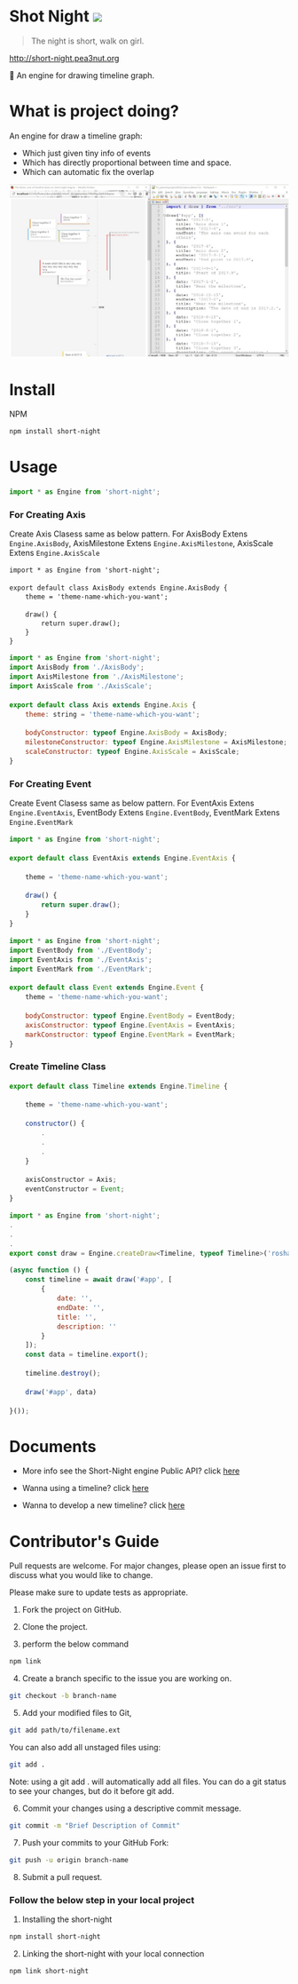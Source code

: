 # Shot Night <img src="https://api.travis-ci.org/FoXZilla/short-night.svg?branch=short-night-is-engine" />

> The night is short, walk on girl.

http://short-night.pea3nut.org 

:deciduous_tree: An engine for drawing timeline graph.

# What is project doing?

An engine for draw a timeline graph:

- Which just given tiny info of events
- Which has directly proportional between time and space.
- Which can automatic fix the overlap

![](result-demo.jpg)

# Install

NPM

```sh
npm install short-night
```

# Usage

```javascript
import * as Engine from 'short-night';
```
### For Creating Axis
Create Axis Clasess same as below pattern. For AxisBody Extens `Engine.AxisBody`, AxisMilestone Extens `Engine.AxisMilestone`, AxisScale Extens `Engine.AxisScale`
```
import * as Engine from 'short-night';

export default class AxisBody extends Engine.AxisBody {
    theme = 'theme-name-which-you-want';

    draw() {
        return super.draw();
    }
}
```

```javascript
import * as Engine from 'short-night';
import AxisBody from './AxisBody';
import AxisMilestone from './AxisMilestone';
import AxisScale from './AxisScale';

export default class Axis extends Engine.Axis {
    theme: string = 'theme-name-which-you-want'; 

    bodyConstructor: typeof Engine.AxisBody = AxisBody;
    milestoneConstructor: typeof Engine.AxisMilestone = AxisMilestone;
    scaleConstructor: typeof Engine.AxisScale = AxisScale;
}
```

### For Creating Event

Create Event Clasess same as below pattern. For EventAxis Extens `Engine.EventAxis`, EventBody Extens `Engine.EventBody`, EventMark Extens `Engine.EventMark`

```javascript
import * as Engine from 'short-night';

export default class EventAxis extends Engine.EventAxis {
    
    theme = 'theme-name-which-you-want';

    draw() {
        return super.draw();
    }
}
```

```javascript
import * as Engine from 'short-night';
import EventBody from './EventBody';
import EventAxis from './EventAxis';
import EventMark from './EventMark';

export default class Event extends Engine.Event {
    theme = 'theme-name-which-you-want';

    bodyConstructor: typeof Engine.EventBody = EventBody;
    axisConstructor: typeof Engine.EventAxis = EventAxis;
    markConstructor: typeof Engine.EventMark = EventMark;
}

```


### Create Timeline Class

```javascript
export default class Timeline extends Engine.Timeline {
 
    theme = 'theme-name-which-you-want';

    constructor() {
        .
        .
        .
    }

    axisConstructor = Axis;
    eventConstructor = Event;
}
```



```javascript
import * as Engine from 'short-night';
.
.
.
export const draw = Engine.createDraw<Timeline, typeof Timeline>('roshan-demo', Timeline);
```

```javascript
(async function () {
    const timeline = await draw('#app', [
        {
            date: '',
            endDate: '',
            title: '',
            description: ''
        }
    ]);
    const data = timeline.export();

    timeline.destroy();

    draw('#app', data)

}());
```



# Documents

- More info see the Short-Night engine Public API? click [here](https://foxzilla.github.io/short-night/index.html)

- Wanna using a timeline? click [here](http://short-night.pea3nut.org/example)

- Wanna to develop a new timeline? click [here](https://github.com/FoXZilla/short-night/wiki)


# Contributor's Guide
Pull requests are welcome. For major changes, please open an issue first to discuss what you would like to change.

Please make sure to update tests as appropriate.

1. Fork the project on GitHub.

2. Clone the project.

3. perform the below command
```sh
npm link
```
4. Create a branch specific to the issue you are working on.
```sh
git checkout -b branch-name
```
5. Add your modified files to Git,
```sh
git add path/to/filename.ext
```
You can also add all unstaged files using:
```sh
git add .
```
Note: using a git add . will automatically add all files. You can do a git status to see your changes, but do it before git add.

6. Commit your changes using a descriptive commit message.
```sh
git commit -m "Brief Description of Commit"
```
7. Push your commits to your GitHub Fork:
```sh
git push -u origin branch-name
```
8. Submit a pull request.


### Follow the below step in your local project

1. Installing the short-night
```sh
npm install short-night
```
2. Linking the short-night with your local connection
```sh
npm link short-night
```